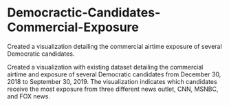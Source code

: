 # Democractic-Candidates-Commercial-Exposure
Created a visualization detailing the commercial airtime exposure of several Democratic candidates. 

Created a visualization with existing dataset detailing the commercial airtime and exposure of several Democratic candidates
from December 30, 2018 to September 30, 2019. The visualization indicates which candidates receive the most 
exposure from three different news outlet, CNN, MSNBC, and FOX news. 

